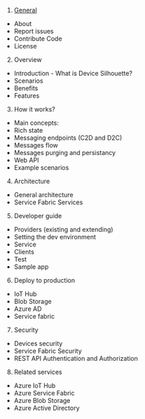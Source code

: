 1.	[General](readme.md)
 * About
 * Report issues
 * Contribute Code
 * License
2.	Overview
 * Introduction - What is Device Silhouette? 
 * Scenarios 
 * Benefits
 * Features 
3.	How it works?
 * Main concepts:
 * Rich state
 * Messaging endpoints (C2D and D2C)
 * Messages flow
 * Messages purging and persistancy 
 * Web API 
 * Example scenarios
4.	Architecture
 * General architecture
 * Service Fabric Services
5.	Developer guide
 * Providers (existing and extending)
 * Setting the dev environment
 * Service
 * Clients
 * Test 
 * Sample app
6.	Deploy to production
 * IoT Hub
 * Blob Storage
 * Azure AD
 * Service fabric
7.	Security
 * Devices security
 * Service Fabric Security
 * REST API Authentication and Authorization
8.	Related services
 * Azure IoT Hub
 * Azure Service Fabric
 * Azure Blob Storage
 * Azure Active Directory








